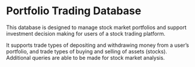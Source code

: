 # Portfolio Trading Database
This database is designed to manage stock market portfolios and support investment decision making for users of a stock trading platform. 

It supports trade types of depositing and withdrawing money from a user’s portfolio, and trade types of buying and selling of assets (stocks). Additional queries are able to be made for stock market analysis.
